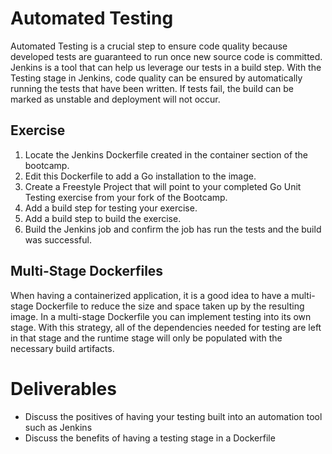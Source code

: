 # Automated Testing
Automated Testing is a crucial step to ensure code quality because developed tests are guaranteed to run once new source code is committed. Jenkins is a tool that can help us leverage our tests in a build step. With the Testing stage in Jenkins, code quality can be ensured by automatically running the tests that have been written. If tests fail, the build can be marked as unstable and deployment will not occur.

## Exercise
1. Locate the Jenkins Dockerfile created in the container section of the bootcamp.
2. Edit this Dockerfile to add a Go installation to the image.
3. Create a Freestyle Project that will point to your completed Go Unit Testing exercise from your fork of the Bootcamp.
4. Add a build step for testing your exercise.
5. Add a build step to build the exercise.
6. Build the Jenkins job and confirm the job has run the tests and the build was successful.
	
## Multi-Stage Dockerfiles
When having a containerized application, it is a good idea to have a multi-stage Dockerfile to reduce the size and space taken up by the resulting image. In a multi-stage Dockerfile you can implement testing into its own stage. With this strategy, all of the dependencies needed for testing are left in that stage and the runtime stage will only be populated with the necessary build artifacts.

# Deliverables

* Discuss the positives of having your testing built into an automation tool such as Jenkins
* Discuss the benefits of having a testing stage in a Dockerfile
